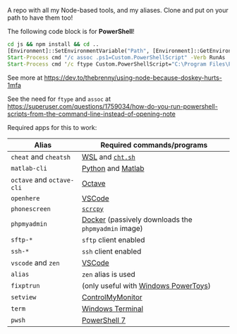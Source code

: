 A repo with all my Node-based tools, and my aliases. Clone and put on your path to have them too!

The following code block is for **PowerShell**!

```cmd
cd js && npm install && cd ..
[Environment]::SetEnvironmentVariable("Path", [Environment]::GetEnvironmentVariable("Path", [System.EnvironmentVariableTarget]::User) + "$pwd", [System.EnvironmentVariableTarget]::User)
Start-Process cmd "/c assoc .ps1=Custom.PowerShellScript" -Verb RunAs
Start-Process cmd '/c ftype Custom.PowerShellScript="C:\Program Files\PowerShell\7\pwsh.exe" "%0" %*' -Verb RunAs
```

See more at https://dev.to/thebrenny/using-node-because-doskey-hurts-1mfa

See the need for `ftype` and `assoc` at https://superuser.com/questions/1759034/how-do-you-run-powershell-scripts-from-the-command-line-instead-of-opening-note

Required apps for this to work:

| Alias                     | Required commands/programs                                                                                      |
|---------------------------|-----------------------------------------------------------------------------------------------------------------|
| `cheat` and `cheatsh`     | [WSL](https://www.microsoft.com/en-au/p/ubuntu/9nblggh4msv6) and [`cht.sh`](http://cheat.sh/)                   |
| `matlab-cli`              | [Python](https://www.python.org/) and [Matlab](https://www.mathworks.com/products/matlab.html)                  |
| `octave` and `octave-cli` | [Octave](https://www.gnu.org/software/octave/index)                                                             |
| `openhere`                | [VSCode](https://code.visualstudio.com/)                                                                        |
| `phonescreen`             | [`scrcpy`](https://github.com/Genymobile/scrcpy)                                                                |
| `phpmyadmin`              | [Docker](https://www.docker.com/) (passively downloads the `phpmyadmin` image)                                  |
| `sftp-*`                  | `sftp` client enabled                                                                                           |
| `ssh-*`                   | `ssh` client enabled                                                                                            |
| `vscode` and `zen`        | [VSCode](https://code.visualstudio.com/)                                                                        |
| `alias`                   | `zen` alias is used                                                                                             |
| `fixptrun`                | (only useful with [Windows PowerToys](https://docs.microsoft.com/en-us/windows/powertoys/))                     |
| `setview`                 | [ControlMyMonitor](https://www.nirsoft.net/utils/control_my_monitor.html)                                       |
| `term`                    | [Windows Terminal](https://github.com/microsoft/terminal)                                                       |
| `pwsh`                    | [PowerShell 7](https://learn.microsoft.com/en-us/powershell/scripting/install/installing-powershell-on-windows) |